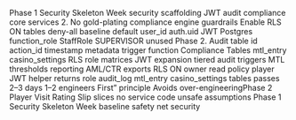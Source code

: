 Phase 1 Security Skeleton Week security scaffolding JWT audit compliance core services 2. No gold-plating compliance engine guardrails Enable RLS ON tables deny-all baseline default user_id auth.uid JWT Postgres function_role StaffRole SUPERVISOR unused Phase 2. Audit table id action_id timestamp metadata trigger function Compliance Tables mtl_entry casino_settings RLS role matrices JWT expansion tiered audit triggers MTL thresholds reporting AML/CTR exports RLS ON owner read policy player JWT helper returns role audit_log mtl_entry casino_settings tables passes 2–3 days 1–2 engineers First” principle Avoids over-engineeringPhase 2 Player Visit Rating Slip slices no service code unsafe assumptions Phase 1 Security Skeleton Week baseline safety net security
